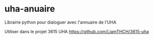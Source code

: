 # uha-anuaire
Librairie python pour dialoguer avec l'annuaire de l'UHA

Utiliser dans le projet 3615 UHA https://github.com/LiamTHCH/3615-uha
